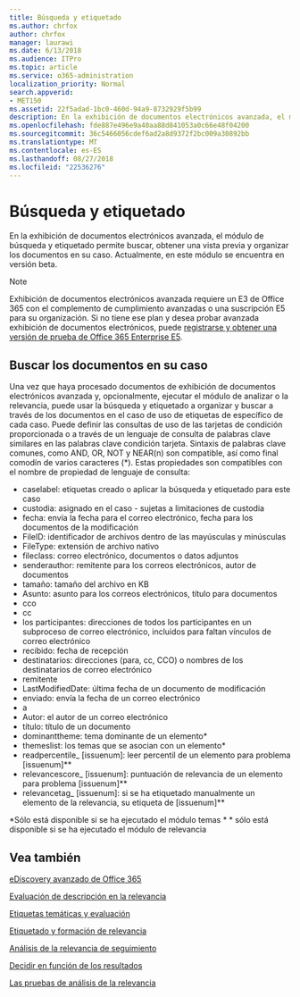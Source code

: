```yaml
---
title: Búsqueda y etiquetado
ms.author: chrfox
author: chrfox
manager: laurawi
ms.date: 6/13/2018
ms.audience: ITPro
ms.topic: article
ms.service: o365-administration
localization_priority: Normal
search.appverid:
- MET150
ms.assetid: 22f5adad-1bc0-460d-94a9-8732929f5b99
description: En la exhibición de documentos electrónicos avanzada, el módulo de búsqueda y etiquetado permite buscar, obtener una vista previa y organizar los documentos en su caso. Actualmente, en este módulo se encuentra en versión beta.
ms.openlocfilehash: fde887e496e9a40aa88d841053a0c66e48f04200
ms.sourcegitcommit: 36c5466056cdef6ad2a8d9372f2bc009a30892bb
ms.translationtype: MT
ms.contentlocale: es-ES
ms.lasthandoff: 08/27/2018
ms.locfileid: "22536276"
---
```

# <a name="search-and-tagging"></a>Búsqueda y etiquetado

En la exhibición de documentos electrónicos avanzada, el módulo de búsqueda y etiquetado permite buscar, obtener una vista previa y organizar los documentos en su caso. Actualmente, en este módulo se encuentra en versión beta.

> [!NOTE]
> Exhibición de documentos electrónicos avanzada requiere un E3 de Office 365 con el complemento de cumplimiento avanzadas o una suscripción E5 para su organización. Si no tiene ese plan y desea probar avanzada exhibición de documentos electrónicos, puede [registrarse y obtener una versión de prueba de Office 365 Enterprise E5](https://go.microsoft.com/fwlink/p/?LinkID=698279). 
  
## <a name="search-the-documents-in-your-case"></a>Buscar los documentos en su caso

Una vez que haya procesado documentos de exhibición de documentos electrónicos avanzada y, opcionalmente, ejecutar el módulo de analizar o la relevancia, puede usar la búsqueda y etiquetado a organizar y buscar a través de los documentos en el caso de uso de etiquetas de específico de cada caso. Puede definir las consultas de uso de las tarjetas de condición proporcionada o a través de un lenguaje de consulta de palabras clave similares en las palabras clave condición tarjeta. Sintaxis de palabras clave comunes, como AND, OR, NOT y NEAR(n) son compatible, así como final comodín de varios caracteres (*). Estas propiedades son compatibles con el nombre de propiedad de lenguaje de consulta:

- caselabel: etiquetas creado o aplicar la búsqueda y etiquetado para este caso 
- custodia: asignado en el caso - sujetas a limitaciones de custodia
- fecha: envía la fecha para el correo electrónico, fecha para los documentos de la modificación
- FileID: identificador de archivos dentro de las mayúsculas y minúsculas
- FileType: extensión de archivo nativo
- fileclass: correo electrónico, documentos o datos adjuntos
- senderauthor: remitente para los correos electrónicos, autor de documentos
- tamaño: tamaño del archivo en KB
- Asunto: asunto para los correos electrónicos, título para documentos
- cco
- cc
- los participantes: direcciones de todos los participantes en un subproceso de correo electrónico, incluidos para faltan vínculos de correo electrónico
- recibido: fecha de recepción
- destinatarios: direcciones (para, cc, CCO) o nombres de los destinatarios de correo electrónico
- remitente
- LastModifiedDate: última fecha de un documento de modificación
- enviado: envía la fecha de un correo electrónico
-  a 
- Autor: el autor de un correo electrónico
- título: título de un documento
- dominanttheme: tema dominante de un elemento\*
- themeslist: los temas que se asocian con un elemento\*
- readpercentile_ [issuenum]: leer percentil de un elemento para problema [issuenum]\*\*
- relevancescore_ [issuenum]: puntuación de relevancia de un elemento para problema [issuenum]\*\*
- relevancetag_ [issuenum]: si se ha etiquetado manualmente un elemento de la relevancia, su etiqueta de [issuenum]\*\*

\*Sólo está disponible si se ha ejecutado el módulo temas \* \* sólo está disponible si se ha ejecutado el módulo de relevancia
  
## <a name="see-also"></a>Vea también

[eDiscovery avanzado de Office 365](office-365-advanced-ediscovery.md)
  
[Evaluación de descripción en la relevancia](assessment-in-relevance-in-advanced-ediscovery.md)
  
[Etiquetas temáticas y evaluación](tagging-and-assessment-in-advanced-ediscovery.md)
  
[Etiquetado y formación de relevancia](tagging-and-relevance-training-in-advanced-ediscovery.md)
  
[Análisis de la relevancia de seguimiento](track-relevance-analysis-in-advanced-ediscovery.md)
  
[Decidir en función de los resultados](decision-based-on-the-results-in-advanced-ediscovery.md)
  
[Las pruebas de análisis de la relevancia](test-relevance-analysis-in-advanced-ediscovery.md)


